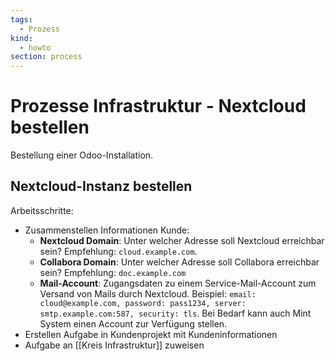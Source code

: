 ```yaml
---
tags:
  - Prozess
kind:
  - howto
section: process
---
```

# Prozesse Infrastruktur - Nextcloud bestellen

Bestellung einer Odoo-Installation.

## Nextcloud-Instanz bestellen

Arbeitsschritte:

* Zusammenstellen Informationen Kunde:
	* **Nextcloud Domain**: Unter welcher Adresse soll Nextcloud erreichbar sein? Empfehlung: `cloud.example.com`.
	* **Collabora Domain**: Unter welcher Adresse soll Collabora erreichbar sein? Empfehlung: `doc.example.com`
	* **Mail-Account**: Zugangsdaten zu einem Service-Mail-Account zum Versand von Mails durch Nextcloud. Beispiel: `email: cloud@example.com, password: pass1234, server: smtp.example.com:587, security: tls`. Bei Bedarf kann auch Mint System einen Account zur Verfügung stellen.
* Erstellen Aufgabe in Kundenprojekt mit Kundeninformationen
* Aufgabe an [[Kreis Infrastruktur]] zuweisen


